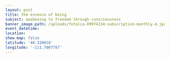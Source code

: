 ```yaml
---
layout: post
title: the essence of being
subject: awakening to freedom through consciousness
banner_image_path: /uploads/fotolia-89974234-subscription-monthly-m.jpg
event_datetime:
location:
show_map: false
latitude: '40.320018'
longitude: '-111.7007787'
---
```


